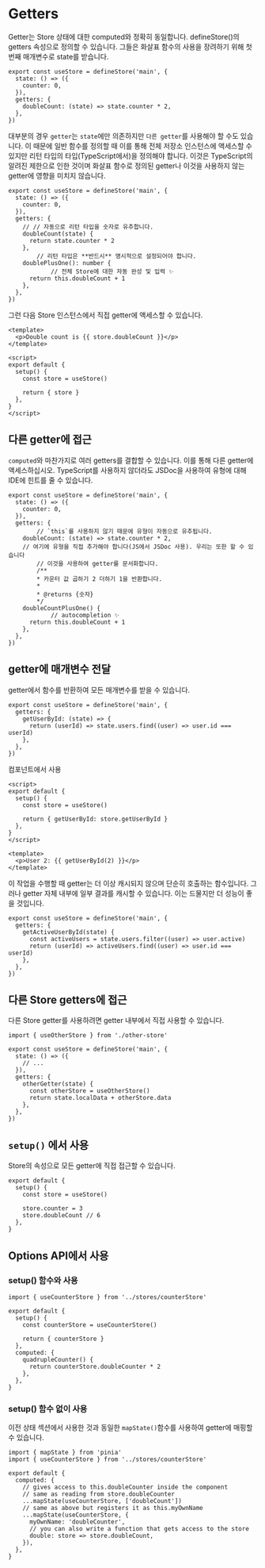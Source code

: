# Getters


Getter는 Store 상태에 대한 computed와 정확히 동일합니다. defineStore()의 getters 속성으로 정의할 수 있습니다. 그들은 화살표 함수의 사용을 장려하기 위해 첫 번째 매개변수로 state를 받습니다.
```
export const useStore = defineStore('main', {
  state: () => ({
    counter: 0,
  }),
  getters: {
    doubleCount: (state) => state.counter * 2,
  },
})
```

대부분의 경우 `getter`는 `state`에만 의존하지만 `다른 getter`를 사용해야 할 수도 있습니다. 이 때문에 일반 함수를 정의할 때 이를 통해 전체 저장소 인스턴스에 액세스할 수 있지만 리턴 타입의 타입(TypeScript에서)을 정의해야 합니다. 이것은 TypeScript의 알려진 제한으로 인한 것이며 화살표 함수로 정의된 getter나 이것을 사용하지 않는 getter에 영향을 미치지 않습니다.
```
export const useStore = defineStore('main', {
  state: () => ({
    counter: 0,
  }),
  getters: {
    // // 자동으로 리턴 타입을 숫자로 유추합니다.
    doubleCount(state) {
      return state.counter * 2
    },
		// 리턴 타입은 **반드시** 명시적으로 설정되어야 합니다.
    doublePlusOne(): number {
			// 전체 Store에 대한 자동 완성 및 입력 ✨
      return this.doubleCount + 1
    },
  },
})
```

그런 다음 Store 인스턴스에서 직접 getter에 액세스할 수 있습니다.
```
<template>
  <p>Double count is {{ store.doubleCount }}</p>
</template>

<script>
export default {
  setup() {
    const store = useStore()

    return { store }
  },
}
</script>
```

## 다른 getter에 접근

`computed`와 마찬가지로 여러 getters를 결합할 수 있습니다. 이를 통해 다른 getter에 액세스하십시오. TypeScript를 사용하지 않더라도 JSDoc을 사용하여 유형에 대해 IDE에 힌트를 줄 수 있습니다.
```
export const useStore = defineStore('main', {
  state: () => ({
    counter: 0,
  }),
  getters: {
		// `this`를 사용하지 않기 때문에 유형이 자동으로 유추됩니다.
    doubleCount: (state) => state.counter * 2,
    // 여기에 유형을 직접 추가해야 합니다(JS에서 JSDoc 사용). 우리는 또한 할 수 있습니다
		// 이것을 사용하여 getter를 문서화합니다.
		/**
		* 카운터 값 곱하기 2 더하기 1을 반환합니다.
		*
		* @returns {숫자}
		*/
    doubleCountPlusOne() {
			// autocompletion ✨
      return this.doubleCount + 1
    },
  },
})
```

## getter에 매개변수 전달

getter에서 함수를 반환하여 모든 매개변수를 받을 수 있습니다.
```
export const useStore = defineStore('main', {
  getters: {
    getUserById: (state) => {
      return (userId) => state.users.find((user) => user.id === userId)
    },
  },
})
```

컴포넌트에서 사용
```
<script>
export default {
  setup() {
    const store = useStore()

    return { getUserById: store.getUserById }
  },
}
</script>

<template>
  <p>User 2: {{ getUserById(2) }}</p>
</template>
```

이 작업을 수행할 때 getter는 더 이상 캐시되지 않으며 단순히 호출하는 함수입니다. 그러나 getter 자체 내부에 일부 결과를 캐시할 수 있습니다. 이는 드물지만 더 성능이 좋을 것입니다.
```
export const useStore = defineStore('main', {
  getters: {
    getActiveUserById(state) {
      const activeUsers = state.users.filter((user) => user.active)
      return (userId) => activeUsers.find((user) => user.id === userId)
    },
  },
})
```

## 다른 Store getters에 접근

다른 Store getter를 사용하려면 getter 내부에서 직접 사용할 수 있습니다.
```
import { useOtherStore } from './other-store'

export const useStore = defineStore('main', {
  state: () => ({
    // ...
  }),
  getters: {
    otherGetter(state) {
      const otherStore = useOtherStore()
      return state.localData + otherStore.data
    },
  },
})
```

## `setup()` 에서 사용

Store의 속성으로 모든 getter에 직접 접근할 수 있습니다.
```
export default {
  setup() {
    const store = useStore()

    store.counter = 3
    store.doubleCount // 6
  },
}
```

## Options API에서 사용

### setup() 함수와 사용
```
import { useCounterStore } from '../stores/counterStore'

export default {
  setup() {
    const counterStore = useCounterStore()

    return { counterStore }
  },
  computed: {
    quadrupleCounter() {
      return counterStore.doubleCounter * 2
    },
  },
}
```

### setup() 함수 없이 사용

이전 상태 섹션에서 사용한 것과 동일한 `mapState()`함수를 사용하여 getter에 매핑할 수 있습니다.
```
import { mapState } from 'pinia'
import { useCounterStore } from '../stores/counterStore'

export default {
  computed: {
    // gives access to this.doubleCounter inside the component
    // same as reading from store.doubleCounter
    ...mapState(useCounterStore, ['doubleCount'])
    // same as above but registers it as this.myOwnName
    ...mapState(useCounterStore, {
      myOwnName: 'doubleCounter',
      // you can also write a function that gets access to the store
      double: store => store.doubleCount,
    }),
  },
}
```
